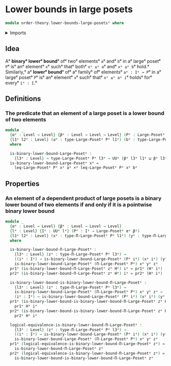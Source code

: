 # Lower bounds in large posets

```agda
module order-theory.lower-bounds-large-posetsᵉ where
```

<details><summary>Imports</summary>

```agda
open import foundation.cartesian-product-typesᵉ
open import foundation.dependent-pair-typesᵉ
open import foundation.logical-equivalencesᵉ
open import foundation.universe-levelsᵉ

open import order-theory.dependent-products-large-posetsᵉ
open import order-theory.large-posetsᵉ
```

</details>

## Idea

Aᵉ **binaryᵉ lowerᵉ bound**ᵉ ofᵉ twoᵉ elementsᵉ `a`ᵉ andᵉ `b`ᵉ in aᵉ largeᵉ posetᵉ `P`ᵉ isᵉ anᵉ
elementᵉ `x`ᵉ suchᵉ thatᵉ bothᵉ `xᵉ ≤ᵉ a`ᵉ andᵉ `xᵉ ≤ᵉ b`ᵉ hold.ᵉ Similarly,ᵉ aᵉ **lowerᵉ
bound**ᵉ ofᵉ aᵉ familyᵉ ofᵉ elementsᵉ `aᵉ : Iᵉ → P`ᵉ in aᵉ largeᵉ posetᵉ `P`ᵉ isᵉ anᵉ elementᵉ
`x`ᵉ suchᵉ thatᵉ `xᵉ ≤ᵉ aᵉ i`ᵉ holdsᵉ forᵉ everyᵉ `iᵉ : I`.ᵉ

## Definitions

### The predicate that an element of a large poset is a lower bound of two elements

```agda
module _
  {αᵉ : Level → Level} {βᵉ : Level → Level → Level} (Pᵉ : Large-Posetᵉ αᵉ βᵉ)
  {l1ᵉ l2ᵉ : Level} (aᵉ : type-Large-Posetᵉ Pᵉ l1ᵉ) (bᵉ : type-Large-Posetᵉ Pᵉ l2ᵉ)
  where

  is-binary-lower-bound-Large-Posetᵉ :
    {l3ᵉ : Level} → type-Large-Posetᵉ Pᵉ l3ᵉ → UUᵉ (βᵉ l3ᵉ l1ᵉ ⊔ βᵉ l3ᵉ l2ᵉ)
  is-binary-lower-bound-Large-Posetᵉ xᵉ =
    leq-Large-Posetᵉ Pᵉ xᵉ aᵉ ×ᵉ leq-Large-Posetᵉ Pᵉ xᵉ bᵉ
```

## Properties

### An element of a dependent product of large posets is a binary lower bound of two elements if and only if it is a pointwise binary lower bound

```agda
module _
  {αᵉ : Level → Level} {βᵉ : Level → Level → Level}
  {lᵉ : Level} {Iᵉ : UUᵉ lᵉ} (Pᵉ : Iᵉ → Large-Posetᵉ αᵉ βᵉ)
  {l1ᵉ l2ᵉ : Level} (xᵉ : type-Π-Large-Posetᵉ Pᵉ l1ᵉ) (yᵉ : type-Π-Large-Posetᵉ Pᵉ l2ᵉ)
  where

  is-binary-lower-bound-Π-Large-Posetᵉ :
    {l3ᵉ : Level} (zᵉ : type-Π-Large-Posetᵉ Pᵉ l3ᵉ) →
    ((iᵉ : Iᵉ) → is-binary-lower-bound-Large-Posetᵉ (Pᵉ iᵉ) (xᵉ iᵉ) (yᵉ iᵉ) (zᵉ iᵉ)) →
    is-binary-lower-bound-Large-Posetᵉ (Π-Large-Posetᵉ Pᵉ) xᵉ yᵉ zᵉ
  pr1ᵉ (is-binary-lower-bound-Π-Large-Posetᵉ zᵉ Hᵉ) iᵉ = pr1ᵉ (Hᵉ iᵉ)
  pr2ᵉ (is-binary-lower-bound-Π-Large-Posetᵉ zᵉ Hᵉ) iᵉ = pr2ᵉ (Hᵉ iᵉ)

  is-binary-lower-bound-is-binary-lower-bound-Π-Large-Posetᵉ :
    {l3ᵉ : Level} (zᵉ : type-Π-Large-Posetᵉ Pᵉ l3ᵉ) →
    is-binary-lower-bound-Large-Posetᵉ (Π-Large-Posetᵉ Pᵉ) xᵉ yᵉ zᵉ →
    (iᵉ : Iᵉ) → is-binary-lower-bound-Large-Posetᵉ (Pᵉ iᵉ) (xᵉ iᵉ) (yᵉ iᵉ) (zᵉ iᵉ)
  pr1ᵉ (is-binary-lower-bound-is-binary-lower-bound-Π-Large-Posetᵉ zᵉ Hᵉ iᵉ) =
    pr1ᵉ Hᵉ iᵉ
  pr2ᵉ (is-binary-lower-bound-is-binary-lower-bound-Π-Large-Posetᵉ zᵉ Hᵉ iᵉ) =
    pr2ᵉ Hᵉ iᵉ

  logical-equivalence-is-binary-lower-bound-Π-Large-Posetᵉ :
    {l3ᵉ : Level} (zᵉ : type-Π-Large-Posetᵉ Pᵉ l3ᵉ) →
    ((iᵉ : Iᵉ) → is-binary-lower-bound-Large-Posetᵉ (Pᵉ iᵉ) (xᵉ iᵉ) (yᵉ iᵉ) (zᵉ iᵉ)) ↔ᵉ
    is-binary-lower-bound-Large-Posetᵉ (Π-Large-Posetᵉ Pᵉ) xᵉ yᵉ zᵉ
  pr1ᵉ (logical-equivalence-is-binary-lower-bound-Π-Large-Posetᵉ zᵉ) =
    is-binary-lower-bound-Π-Large-Posetᵉ zᵉ
  pr2ᵉ (logical-equivalence-is-binary-lower-bound-Π-Large-Posetᵉ zᵉ) =
    is-binary-lower-bound-is-binary-lower-bound-Π-Large-Posetᵉ zᵉ
```